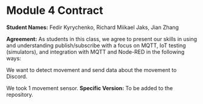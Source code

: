 # Module 4 Contract 

**Student Names:** Fedir Kyrychenko, Richard Miikael Jaks, Jian Zhang

**Agreement:**
As students in this class, we agree to present our skills in using and understanding publish/subscribe with a focus on MQTT, IoT testing (simulators), and integration with MQTT and Node-RED in the following ways:

We want to detect movement and send data about the movement to Discord.

We took 1 movement sensor.
**Specific Version:** To be added to the repository.
